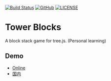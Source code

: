 [![Build Status](https://travis-ci.org/DavidKk/tower-blocks.svg?branch=master)](https://travis-ci.org/DavidKk/tower-blocks)
[![GitHub](https://img.shields.io/github/license/mashape/apistatus.svg)](https://github.com/DavidKk/tower-blocks/blob/master/LICENSE)
[![LICENSE](https://img.shields.io/badge/license-Anti%20996-blue.svg)](https://github.com/996icu/996.ICU/blob/master/LICENSE)

# Tower Blocks

A block stack game for tree.js. (Personal learning)

## Demo

- [Online](https://davidkk.github.io/tower-blocks/)
- [国内](http://david.gitee.io/tower-blocks/)
